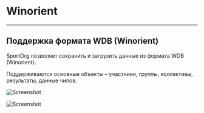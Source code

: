 # Winorient

---

## Поддержка формата WDB (Winorient)

SportOrg позволяет сохранить и загрузить данные из формата WDB (Winorient).

Поддерживаются основные объекты – участники, группы, коллективы, результаты, данные чипов.

![Screenshot](img/83.png)

![Screenshot](img/84.png)

